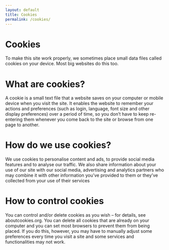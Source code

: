 ```yaml
---
layout: default
title: Cookies
permalink: /cookies/
---
```


# [](#header-1)Cookies
<p>To make this site work properly, we sometimes place small data files called cookies on your device. Most big websites do this too.</p>

# [](#header-2)What are cookies?
A cookie is a small text file that a website saves on your computer or mobile device when you visit the site. It enables the website to remember your actions and preferences (such as login, language, font size and other display preferences) over a period of time, so you don’t have to keep re-entering them whenever you come back to the site or browse from one page to another.

# [](#header-2)How do we use cookies?
We use cookies to personalise content and ads, to provide social media features and to analyse our traffic. We also share information about your use of our site with our social media, advertising and analytics partners who may combine it with other information you’ve provided to them or they’ve collected from your use of their services

# [](#header-2)How to control cookies
You can control and/or delete cookies as you wish – for details, see aboutcookies.org. You can delete all cookies that are already on your computer and you can set most browsers to prevent them from being placed. If you do this, however, you may have to manually adjust some preferences every time you visit a site and some services and functionalities may not work.

